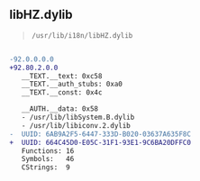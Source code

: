## libHZ.dylib

> `/usr/lib/i18n/libHZ.dylib`

```diff

-92.0.0.0.0
+92.80.2.0.0
   __TEXT.__text: 0xc58
   __TEXT.__auth_stubs: 0xa0
   __TEXT.__const: 0x4c

   __AUTH.__data: 0x58
   - /usr/lib/libSystem.B.dylib
   - /usr/lib/libiconv.2.dylib
-  UUID: 6AB9A2F5-6447-333D-B020-03637A635F8C
+  UUID: 664C45D0-E05C-31F1-93E1-9C6BA20DFFC0
   Functions: 16
   Symbols:   46
   CStrings:  9

```
